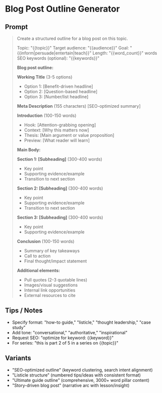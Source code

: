 # Blog Post Outline Generator

## Prompt
> Create a structured outline for a blog post on this topic.
>
> Topic: "{{topic}}"
> Target audience: "{{audience}}"
> Goal: "{{inform|persuade|entertain|teach}}"
> Length: "{{word_count}}" words
> SEO keywords (optional): "{{keywords}}"
>
> **Blog post outline:**
>
> **Working Title** (3-5 options)
> - Option 1: [Benefit-driven headline]
> - Option 2: [Question-based headline]
> - Option 3: [Number/list headline]
>
> **Meta Description** (155 characters)
> [SEO-optimized summary]
>
> **Introduction** (100-150 words)
> - Hook: [Attention-grabbing opening]
> - Context: [Why this matters now]
> - Thesis: [Main argument or value proposition]
> - Preview: [What reader will learn]
>
> **Main Body:**
>
> **Section 1: [Subheading]** (300-400 words)
> - Key point
> - Supporting evidence/example
> - Transition to next section
>
> **Section 2: [Subheading]** (300-400 words)
> - Key point
> - Supporting evidence/example
> - Transition to next section
>
> **Section 3: [Subheading]** (300-400 words)
> - Key point
> - Supporting evidence/example
>
> **Conclusion** (100-150 words)
> - Summary of key takeaways
> - Call to action
> - Final thought/impact statement
>
> **Additional elements:**
> - Pull quotes (2-3 quotable lines)
> - Images/visual suggestions
> - Internal link opportunities
> - External resources to cite

## Tips / Notes
- Specify format: "how-to guide," "listicle," "thought leadership," "case study"
- Add tone: "conversational," "authoritative," "inspirational"
- Request SEO: "optimize for keyword: {{keyword}}"
- For series: "this is part 2 of 5 in a series on {{topic}}"

## Variants
- "SEO-optimized outline" (keyword clustering, search intent alignment)
- "Listicle structure" (numbered tips/ideas with consistent format)
- "Ultimate guide outline" (comprehensive, 3000+ word pillar content)
- "Story-driven blog post" (narrative arc with lesson/insight)
